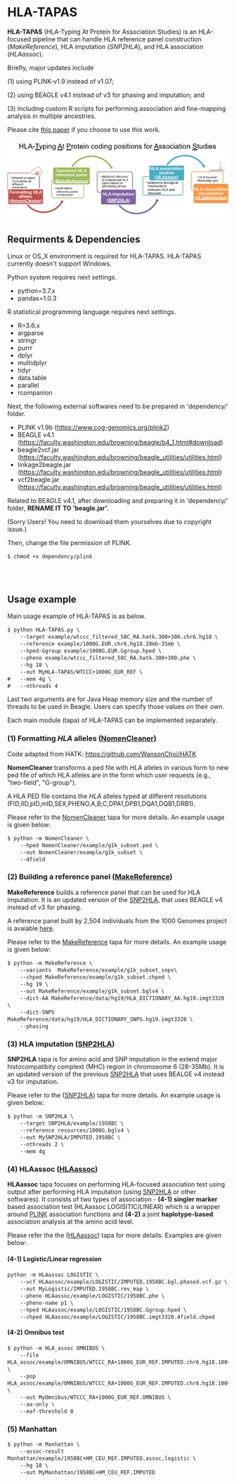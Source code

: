 # HLA-TAPAS
**HLA-TAPAS** (HLA-Typing At Protein for Association Studies) is an HLA-focused pipeline that can handle HLA reference panel construction (*MakeReference*), HLA imputation (*SNP2HLA*), and HLA association (*HLAassoc*).

Briefly, major updates include 

(1) using PLINK-v1.9 instead of v1.07; 

(2) using BEAGLE v4.1 instead of v3 for phasing and imputation; and 

(3) including custom R scripts for performing association and fine-mapping analysis in multiple ancestries. 

Please cite [this paper](https://www.medrxiv.org/content/10.1101/2020.07.16.20155606v1) if you choose to use this work.

<img src="./resources/HLA-TAPAS-pipeline.png">


## Requirments & Dependencies

Linux or OS_X environment is required for HLA-TAPAS. HLA-TAPAS currently doesn't support Windows.

Python system requires next settings.
- python=3.7.x
- pandas=1.0.3

R statistical programming language requires next settings.
- R=3.6.x
- argparse
- stringr
- purrr
- dplyr
- multidplyr
- tidyr
- data.table
- parallel
- rcompanion

Next, the following external softwares need to be prepared in 'dependency/' folder.
- PLINK v1.9b (https://www.cog-genomics.org/plink2)
- BEAGLE v4.1 (https://faculty.washington.edu/browning/beagle/b4_1.html#download)
- beagle2vcf.jar (https://faculty.washington.edu/browning/beagle_utilities/utilities.html)
- linkage2beagle.jar (https://faculty.washington.edu/browning/beagle_utilities/utilities.html)
- vcf2beagle.jar (https://faculty.washington.edu/browning/beagle_utilities/utilities.html)

Related to BEAGLE v4.1, after downloading and preparing it in 'dependency/' folder, **RENAME IT TO 'beagle.jar'**.

(Sorry Users! You need to download them yourselves due to copyright issue.)

Then, change the file permission of PLINK.
```
$ chmod +x dependency/plink
```

<br>
<br>


## Usage example

Main usage example of HLA-TAPAS is as below.

```
$ python HLA-TAPAS.py \
    --target example/wtccc_filtered_58C_RA.hatk.300+300.chr6.hg18 \
    --reference example/1000G.EUR.chr6.hg18.28mb-35mb \
    --hped-Ggroup example/1000G.EUR.Ggroup.hped \
    --pheno example/wtccc_filtered_58C_RA.hatk.300+300.phe \
    --hg 18 \
    --out MyHLA-TAPAS/WTCCC+1000G_EUR_REF \
#   --mem 4g \
#   --nthreads 4
```
Last two arguments are for Java Heap memory size and the number of threads to be used in Beagle. Users can specify those values on their own.

Each main module (tapa) of HLA-TAPAS can be implemented separately.

### (1) Formatting *HLA* alleles ([NomenCleaner](./NomenCleaner))

Code adapted from HATK: https://github.com/WansonChoi/HATK

**NomenCleaner** transforms a ped file with *HLA* alleles in various form to new ped file of which HLA alleles are in the form which user requests (e.g., "two-field", "G-group").

A HLA PED file contains the *HLA* alleles typed at different resolutions (FID,IID,pID,mID,SEX,PHENO,A,B,C,DPA1,DPB1,DQA1,DQB1,DRB1).

Please refer to the [NomenCleaner](./NomenCleaner) tapa for more details. An example usage is given below:

```
$ python -m NomenCleaner \
    --hped NomenCleaner/example/g1k_subset.ped \
    --out NomenCleaner/example/g1k_subset \
    --4field
```

### (2) Building a reference panel ([MakeReference](./MakeReference))
**MakeReference** builds a reference panel that can be used for HLA imputation. It is an updated version of the [SNP2HLA](http://software.broadinstitute.org/mpg/snp2hla/), that uses BEAGLE v4 instead of v3 for phasing.

A reference panel built by 2,504 individuals from the 1000 Genomes project is avaiable [here](./resources). 

Please refer to the [MakeReference](./MakeReference) tapa for more details. An example usage is given below:
```
$ python -m MakeReference \
    --variants  MakeReference/example/g1k_subset_snps\
    --chped MakeReference/example/g1k_subset.chped \
    --hg 19 \
    --out MakeReference/example/g1k_subset.bglv4 \
    --dict-AA MakeReference/data/hg19/HLA_DICTIONARY_AA.hg19.imgt3320 \
    --dict-SNPS MakeReference/data/hg19/HLA_DICTIONARY_SNPS.hg19.imgt3320 \
    --phasing
```

### (3) HLA imputation ([SNP2HLA](./SNP2HLA))
**SNP2HLA** tapa is for amino acid and SNP imputation in the extend major histocompatibity complext (MHC) region in chromosome 6 (28-35Mb). It is an updated version of the previous [SNP2HLA](http://software.broadinstitute.org/mpg/snp2hla/) that uses BEALGE v4 instead v3 for imputation.

Please refer to the ([SNP2HLA](./SNP2HLA)) tapa for more details. An example usage is given below:

```
$ python -m SNP2HLA \
    --target SNP2HLA/example/1958BC \
    --reference resources/1000G.bglv4 \
    --out MySNP2HLA/IMPUTED.1958BC \
    --nthreads 2 \
    --mem 4g
```

### (4) HLAassoc ([HLAassoc](./HLAassoc))
**HLAassoc** tapa focuses on performing HLA-focused association test using output after performing HLA imputation (using [SNP2HLA](./SNP2HLA) or other softwares). It consists of two types of association - **(4-1)** **singler marker** based association test (HLAassoc LOGISITIC/LINEAR) which is a wrapper around [PLINK](https://www.cog-genomics.org/plink/1.9/assoc) association functions and **(4-2)** a joint **haplotype-based** association analysis at the amino acid level.

Please refer the the ([HLAassoc](./HLAassoc)) tapa for more details. Examples are given below:

#### (4-1) Logistic/Linear regression
```
python -m HLAassoc LOGISTIC \
    --vcf HLAassoc/example/LOGISTIC/IMPUTED.1958BC.bgl.phased.vcf.gz \
    --out MyLogistic/IMPUTED.1958BC.rev_map \
    --pheno HLAassoc/example/LOGISTIC/1958BC.phe \
    --pheno-name p1 \
    --hped HLAassoc/example/LOGISTIC/1958BC.Ggroup.hped \
    --chped HLAassoc/example/LOGISTIC/1958BC.imgt3320.4field.chped
```

#### (4-2) Omnibus test
```
$ python -m HLA_assoc OMNIBUS \
    --file HLA_assoc/example/OMNIBUS/WTCCC_RA+1000G_EUR_REF.IMPUTED.chr6.hg18.100+100 \
    --pop HLA_assoc/example/OMNIBUS/WTCCC_RA+1000G_EUR_REF.IMPUTED.chr6.hg18.100+100.pop \
    --out MyOmnibus/WTCCC_RA+1000G_EUR_REF.OMNIBUS \
    --aa-only \
    --maf-threshold 0
```

### (5) Manhattan
```
$ python -m Manhattan \
    --assoc-result Manhattan/example/1958BC+HM_CEU_REF.IMPUTED.assoc.logistic \
    --hg 18 \
    --out MyManhattan/1958BC+HM_CEU_REF.IMPUTED
```

<br>
<br>


<!-- 
## Development Log

(2020.04.30.) 

[MakeReference_v2]
    
- refined dependency checkings.
- introduced two tricks, (1) ATtrick and (2) redefineBP, to make Beagle framework work with binary markers.
- File conversion from PLINK to VCF format in 'PREPARE' code block.
- Phasing with Beagle 4.1 is now available.


[SNP2HLA]
- modified the way to convert target PLINK SNP data to VCF file.
- modified bash command for imputation and its execution way(os.system() -> subprocess.run()).

[NomenCleaner]
- disjointly integrated NomenCleaner as a package.
- Upgraded parts have been applied.


(2020.05.01)

[HLA_assoc]
- introduced reverse-mapping module which Yang requested in the recent mail(2020.04.26 00:22).
- introduced PLINK logistic regression for association test.

(2020.05.02.)

[HLA-TAPAS]
- All (1) NomenCleaner, (2) MakeReference(v2, Beagle4.1), (3) SNP2HLA(Python version, Beagle4.1) and (4) HLA_assoc have been integrated in 'HLA-TAPAS.py' main pipeline.
- succeeded in the 1st whole implementations of those functions with 'example/' data.
 -->
